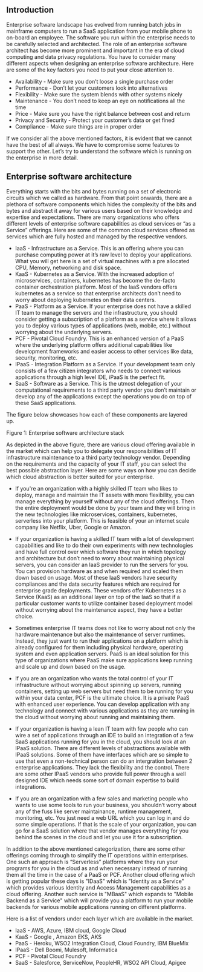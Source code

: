 ## Introduction
Enterprise software landscape has evolved from running batch jobs in mainframe computers to run a SaaS application from your mobile phone to on-board an employee. The software you run within the enterprise needs to be carefully selected and architected. The role of an enterprise software architect has become more prominent and important in the era of cloud computing and data privacy regulations. You have to consider many different aspects when designing an enterprise software architecture. Here are some of the key factors you need to put your close attention to.

- Availability - Make sure you don’t loose a single purchase order
- Performance - Don’t let your customers look into alternatives
- Flexibility - Make sure the system blends with other systems nicely
- Maintenance - You don’t need to keep an eye on notifications all the time
- Price - Make sure you have the right balance between cost and return
- Privacy and Security - Protect your customer’s data or get fined
- Compliance - Make sure things are in proper order

If we consider all the above mentioned factors, it is evident that we cannot have the best of all always. We have to compromise some features to support the other. Let’s try to understand the software which is running on the enterprise in more detail.

## Enterprise software architecture
Everything starts with the bits and bytes running on a set of electronic circuits which we called as hardware. From that point onwards, there are a plethora of software components which hides the complexity of the bits and bytes and abstract it away for various users based on their knowledge and expertise and expectations. There are many organizations who offers different levels of enterprise software capabilities as cloud services or “as a Service” offerings. Here are some of the common cloud services offered as services which are fully hosted and managed by the respective vendors. 

- IaaS - Infrastructure as a Service. This is an offering where you can purchase computing power at it’s raw level to deploy your applications. What you will get here is a set of virtual machines with a pre allocated CPU, Memory, networking and disk space. 
- KaaS - Kubernetes as a Service. With the increased adoption of microservices, containers, kubernetes has become the de-facto container orchestration platform. Most of the IaaS vendors offers kubernetes as a service so that enterprise architects don’t need to worry about deploying kubernetes on their data centers. 
- PaaS - Platform as a Service. If your enterprise does not have a skilled IT team to manage the servers and the infrastructure, you should consider getting a subscription of a platform as a service where it allows you to deploy various types of applications (web, mobile, etc.) without worrying about the underlying servers. 
- PCF - Pivotal Cloud Foundry. This is an enhanced version of a PaaS where the underlying platform offers additional capabilities like development frameworks and easier access to other services like data, security, monitoring, etc. 
- IPaaS - Integration Platform as a Service. If your development team only consists of a few citizen integrators who needs to connect various applications through a high level IDE, iPaaS is the perfect fit.
- SaaS - Software as a Service. This is the utmost delegation of your computational requirements to a third party vendor you don’t maintain or develop any of the applications except the operations you do on top of these SaaS applications. 

The figure below showcases how each of these components are layered up.



Figure 1: Enterprise software architecture stack



As depicted in the above figure, there are various cloud offering available in the market which can help you to delegate your responsibilities of IT infrastructure maintenance to a third party technology vendor. Depending on the requirements and the capacity of your IT staff, you can select the best possible abstraction layer. Here are some ways on how you can decide which cloud abstraction is better suited for your enterprise. 

- If you're an organization with a highly skilled IT team who likes to deploy, manage and maintain the IT assets with more flexibility, you can manage everything by yourself without any of the cloud offerings. Then the entire deployment would be done by your team and they will bring in the new technologies like microservices, containers, kubernetes, serverless into your platform. This is feasible of your an internet scale company like Netflix, Uber, Google or Amazon. 

- If your organization is having a skilled IT team with a lot of development capabilities and like to do their own experiments with new technologies and have full control over which software they run in which topology and architecture but don’t need to worry about maintaining physical servers, you can consider an IaaS provider to run the servers for you. You can provision hardware as and when required and scaled them down based on usage. Most of these IaaS vendors have security compliances and the data security features which are required for enterprise grade deployments. These vendors offer Kubernetes as a Service (KaaS) as an additional layer on top of the IaaS so that if a particular customer wants to utilize container based deployment model without worrying about the maintenance aspect, they have a better choice. 

- Sometimes enterprise IT teams does not like to worry about not only the hardware maintenance but also the maintenance of server runtimes. Instead, they just want to run their applications on a platform which is already configured for them including physical hardware, operating system and even application servers. PaaS is an ideal solution for this type of organizations where PaaS make sure applications keep running and scale up and down based on the usage. 

- If you are an organization who wants the total control of your IT infrastructure without worrying about spinning up servers, running containers, setting up web servers but need them to be running for you within your data center, PCF is the ultimate choice. It is a private PaaS with enhanced user experience. You can develop application with any technology and connect with various applications as they are running in the cloud without worrying about running and maintaining them. 

- If your organization is having a lean IT team with few people who can wire a set of applications through an IDE to build an integration of a few SaaS applications running for you in the cloud, you should look at an IPaaS solution. There are different levels of abstractions available with IPaaS solutions. Some of them have interfaces which are so simple to use that even a non-technical person can do an intergration between 2 enterprise applications. They lack the flexibility and the control. There are some other IPaaS vendors who provide full power through a well designed IDE which needs some sort of domain expertise to build integrations. 

- If you are an organization with a few sales and marketing people who wants to use some tools to run your business, you shouldn’t worry about any of the fuss like server maintainance, runtime management, monitoring, etc. You just need a web URL which you can log in and do some simple operations. If that is the scale of your organization, you can go for a SaaS solution where that vendor manages everything for you behind the scenes in the cloud and let you use it for a subscription.


In addition to the above mentioned categorization, there are some other offerings coming through to simplify the IT operations within enterprises. One such an approach is “Serverless” platforms where they run your programs for you in the cloud as and when necessary instead of running them all the time in the case of a PaaS or PCF. Another cloud offering which is getting popular these days is "IDaaS" which is "Identity as a Service" which provides various Identity and Access Management capabilities as a cloud offering. Another such service is "MBaaS" which expands to "Mobile Backend as a Service" which will provide you a platform to run your mobile backends for various mobile applications running on different platforms. 

Here is a list of vendors under each layer which are available in the market.

- IaaS - AWS, Azure, IBM cloud, Google Cloud
- KaaS - Google , Amazon EKS, AKS
- PaaS - Heroku, WSO2 Integration Cloud, Cloud Foundry, IBM BlueMix
- IPaaS - Dell Boomi, Mulesoft, Informatica
- PCF - Pivotal Cloud Foundry
- SaaS - Salesforce, ServiceNow, PeopleHR, WSO2 API Cloud, Apigee




